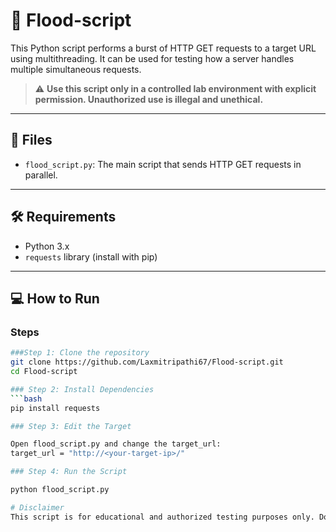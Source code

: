 # 🚀 Flood-script

This Python script performs a burst of HTTP GET requests to a target URL using multithreading. It can be used for testing how a server handles multiple simultaneous requests.

> ⚠️ **Use this script only in a controlled lab environment with explicit permission. Unauthorized use is illegal and unethical.**

---

## 📁 Files

- `flood_script.py`: The main script that sends HTTP GET requests in parallel.

---

## 🛠️ Requirements

- Python 3.x
- `requests` library (install with pip)

---

## 💻 How to Run

### Steps

```bash
###Step 1: Clone the repository
git clone https://github.com/Laxmitripathi67/Flood-script.git
cd Flood-script

### Step 2: Install Dependencies
```bash
pip install requests

### Step 3: Edit the Target

Open flood_script.py and change the target_url:
target_url = "http://<your-target-ip>/"

### Step 4: Run the Script

python flood_script.py

# Disclaimer 
This script is for educational and authorized testing purposes only. Do not use it to attack systems you do not own or have permission to test.
